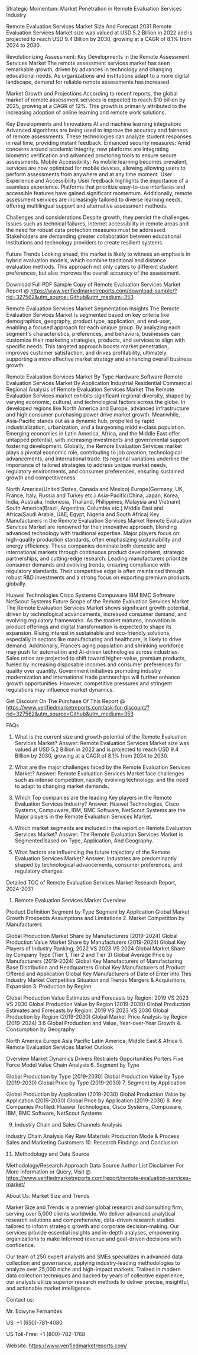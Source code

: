 Strategic Momentum: Market Penetration in Remote Evaluation Services Industry


Remote Evaluation Services Market Size And Forecast 2031
Remote Evaluation Services Market size was valued at USD 5.2 Billion in 2022 and is projected to reach USD 9.4 Billion by 2030, growing at a CAGR of 8.1% from 2024 to 2030.

Revolutionizing Assessment: Key Developments in the Remote Assessment Services Market
The remote assessment services market has seen remarkable growth, driven by advances in technology and changing educational needs. As organizations and institutions adapt to a more digital landscape, demand for reliable remote assessments has increased.

Market Growth and Projections
According to recent reports, the global market of remote assessment services is expected to reach $10 billion by 2025, growing at a CAGR of 12%. This growth is primarily attributed to the increasing adoption of online learning and remote work solutions.

Key Developments and Innovations
AI and machine learning integration: Advanced algorithms are being used to improve the accuracy and fairness of remote assessments. These technologies can analyze student responses in real time, providing instant feedback.
Enhanced security measures: Amid concerns around academic integrity, new platforms are integrating biometric verification and advanced proctoring tools to ensure secure assessments.
Mobile Accessibility: As mobile learning becomes prevalent, services are now optimized for mobile devices, allowing allowing users to perform assessments from anywhere and at any time moment.
User Experience and Accessibility
User feedback highlights the importance of a seamless experience. Platforms that prioritize easy-to-use interfaces and accessible features have gained significant momentum. Additionally, remote assessment services are increasingly tailored to diverse learning needs, offering multilingual support and alternative assessment methods.

Challenges and considerations
Despite growth, they persist the challenges. Issues such as technical failures, Internet accessibility in remote areas and the need for robust data protection measures must be addressed. Stakeholders are demanding greater collaboration between educational institutions and technology providers to create resilient systems.

Future Trends
Looking ahead, the market is likely to witness an emphasis in hybrid evaluation models, which combine traditional and distance evaluation methods. This approach not only caters to different student preferences, but also improves the overall accuracy of the assessment.

Download Full PDF Sample Copy of Remote Evaluation Services Market Report @ https://www.verifiedmarketreports.com/download-sample/?rid=327562&utm_source=Github&utm_medium=353

Remote Evaluation Services Market Segmentation Insights
The Remote Evaluation Services Market is segmented based on key criteria like demographics, geography, product type, application, and end-user, enabling a focused approach for each unique group. By analyzing each segment's characteristics, preferences, and behaviors, businesses can customize their marketing strategies, products, and services to align with specific needs. This targeted approach boosts market penetration, improves customer satisfaction, and drives profitability, ultimately supporting a more effective market strategy and enhancing overall business growth.

Remote Evaluation Services Market By Type
Hardware
Software
Remote Evaluation Services Market By Application
Industrial
Residential
Commercial
Regional Analysis of Remote Evaluation Services Market
The Remote Evaluation Services market exhibits significant regional diversity, shaped by varying economic, cultural, and technological factors across the globe. In developed regions like North America and Europe, advanced infrastructure and high consumer purchasing power drive market growth. Meanwhile, Asia-Pacific stands out as a dynamic hub, propelled by rapid industrialization, urbanization, and a burgeoning middle-class population. Emerging economies in Latin America, Africa, and the Middle East offer untapped potential, with increasing investments and governmental support fostering development. Globally, the Remote Evaluation Services market plays a pivotal economic role, contributing to job creation, technological advancements, and international trade. Its regional variations underline the importance of tailored strategies to address unique market needs, regulatory environments, and consumer preferences, ensuring sustained growth and competitiveness.

North America(United States, Canada and Mexico)
Europe(Germany, UK, France, Italy, Russia and Turkey etc.)
Asia-Pacific(China, Japan, Korea, India, Australia, Indonesia, Thailand, Philippines, Malaysia and Vietnam)
South America(Brazil, Argentina, Columbia etc.)
Middle East and Africa(Saudi Arabia, UAE, Egypt, Nigeria and South Africa)
Key Manufacturers in the Remote Evaluation Services Market
Remote Evaluation Services Market are renowned for their innovative approach, blending advanced technology with traditional expertise. Major players focus on high-quality production standards, often emphasizing sustainability and energy efficiency. These companies dominate both domestic and international markets through continuous product development, strategic partnerships, and cutting-edge research. Leading manufacturers prioritize consumer demands and evolving trends, ensuring compliance with regulatory standards. Their competitive edge is often maintained through robust R&D investments and a strong focus on exporting premium products globally.

Huawei Technologies
Cisco Systems
Compuware
IBM
BMC Software
NetScout Systems
Future Scope of the Remote Evaluation Services Market
The Remote Evaluation Services Market shows significant growth potential, driven by technological advancements, increased consumer demand, and evolving regulatory frameworks. As the market matures, innovation in product offerings and digital transformation is expected to shape its expansion. Rising interest in sustainable and eco-friendly solutions, especially in sectors like manufacturing and healthcare, is likely to drive demand. Additionally, France’s aging population and shrinking workforce may push for automation and AI-driven technologies across industries. Sales ratios are projected to shift toward higher-value, premium products, fueled by increasing disposable incomes and consumer preferences for quality over quantity. Government initiatives promoting industry modernization and international trade partnerships will further enhance growth opportunities. However, competitive pressures and stringent regulations may influence market dynamics.

Get Discount On The Purchase Of This Report @ https://www.verifiedmarketreports.com/ask-for-discount/?rid=327562&utm_source=Github&utm_medium=353

FAQs
1. What is the current size and growth potential of the Remote Evaluation Services Market?
Answer: Remote Evaluation Services Market size was valued at USD 5.2 Billion in 2022 and is projected to reach USD 9.4 Billion by 2030, growing at a CAGR of 8.1% from 2024 to 2030.

2. What are the major challenges faced by the Remote Evaluation Services Market?
Answer: Remote Evaluation Services Market face challenges such as intense competition, rapidly evolving technology, and the need to adapt to changing market demands.

3. Which Top companies are the leading Key players in the Remote Evaluation Services Industry?
Answer: Huawei Technologies, Cisco Systems, Compuware, IBM, BMC Software, NetScout Systems are the Major players in the Remote Evaluation Services Market.

4. Which market segments are included in the report on Remote Evaluation Services Market?
Answer: The Remote Evaluation Services Market is Segmented based on Type, Application, And Geography.

5. What factors are influencing the future trajectory of the Remote Evaluation Services Market?
Answer: Industries are predominantly shaped by technological advancements, consumer preferences, and regulatory changes.

Detailed TOC of Remote Evaluation Services Market Research Report, 2024-2031
1. Remote Evaluation Services Market Overview

Product Definition
Segment by Type
Segment by Application
Global Market Growth Prospects
Assumptions and Limitations
2. Market Competition by Manufacturers

Global Production Market Share by Manufacturers (2019-2024)
Global Production Value Market Share by Manufacturers (2019-2024)
Global Key Players of Industry Ranking, 2022 VS 2023 VS 2024
Global Market Share by Company Type (Tier 1, Tier 2 and Tier 3)
Global Average Price by Manufacturers (2019-2024)
Global Key Manufacturers of Manufacturing Base Distribution and Headquarters
Global Key Manufacturers of Product Offered and Application
Global Key Manufacturers of Date of Enter into This Industry
Market Competitive Situation and Trends
Mergers & Acquisitions, Expansion
3. Production by Region

Global Production Value Estimates and Forecasts by Region: 2019 VS 2023 VS 2030
Global Production Value by Region (2019-2030)
Global Production Estimates and Forecasts by Region: 2019 VS 2023 VS 2030
Global Production by Region (2019-2030)
Global Market Price Analysis by Region (2019-2024) 3.6 Global Production and Value, Year-over-Year Growth
4. Consumption by Geography

North America
Europe
Asia Pacific
Latin America, Middle East & Africa
5. Remote Evaluation Services Market Outlook

Overview
Market Dynamics
Drivers
Restraints
Opportunities
Porters Five Force Model
Value Chain Analysis 
6. Segment by Type

Global Production by Type (2019-2030)
Global Production Value by Type (2019-2030)
Global Price by Type (2019-2030)
7. Segment by Application

Global Production by Application (2019-2030)
Global Production Value by Application (2019-2030)
Global Price by Application (2019-2030)
8. Key Companies Profiled: Huawei Technologies, Cisco Systems, Compuware, IBM, BMC Software, NetScout Systems

9. Industry Chain and Sales Channels Analysis

Industry Chain Analysis
Key Raw Materials
Production Mode & Process
Sales and Marketing
Customers
10. Research Findings and Conclusion

11. Methodology and Data Source

Methodology/Research Approach
Data Source
Author List
Disclaimer
For More Information or Query, Visit @ https://www.verifiedmarketreports.com/report/remote-evaluation-services-market/

About Us: Market Size and Trends

Market Size and Trends is a premier global research and consulting firm, serving over 5,000 clients worldwide. We deliver advanced analytical research solutions and comprehensive, data-driven research studies tailored to inform strategic growth and corporate decision-making. Our services provide essential insights and in-depth analyses, empowering organizations to make informed revenue and goal-driven decisions with confidence.

Our team of 250 expert analysts and SMEs specializes in advanced data collection and governance, applying industry-leading methodologies to analyze over 25,000 niche and high-impact markets. Trained in modern data collection techniques and backed by years of collective experience, our analysts utilize superior research methods to deliver precise, insightful, and actionable market intelligence.

Contact us:

Mr. Edwyne Fernandes

US: +1 (650)-781-4080

US Toll-Free: +1 (800)-782-1768

Website: https://www.verifiedmarketreports.com/
